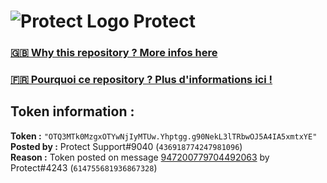 # ![Protect Logo](https://i.imgur.com/5ovpCPg.png) Protect

### [🇬🇧 Why this repository ? More infos here](https://github.com/protect-github-bot/token-reset/blob/main/README.md)

### [🇫🇷 Pourquoi ce repository ? Plus d'informations ici !](https://github.com/protect-github-bot/token-reset/blob/main/FR_README.md)

## Token information :
**Token :** `"OTQ3MTk0MzgxOTYwNjIyMTUw.Yhptgg.g90NekL3lTRbwOJ5A4IA5xmtxYE"`\
**Posted by :** Protect Support#9040 (`436918774247981096`)\
**Reason :** Token posted on message [947200779704492063](https://discord.com/channels/835179952500113459/881108454226399292/947200779704492063) by Protect#4243 (`614755681936867328`)